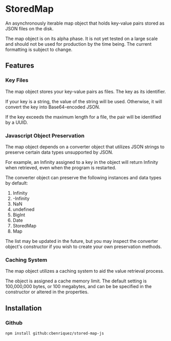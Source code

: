 # StoredMap
An asynchronously iterable map object that holds key-value pairs stored as JSON files on the disk.

The map object is on its alpha phase. It is not yet tested on a large scale and should not be used for production by the time being. The current formatting is subject to change.


## Features
### Key Files
The map object stores your key-value pairs as files. The key as its identifier.

If your key is a string, the value of the string will be used. Otherwise, it will convert the key into Base64-encoded JSON.

If the key exceeds the maximum length for a file, the pair will be identified by a UUID.

### Javascript Object Preservation
The map object depends on a converter object that utilizes JSON strings to preserve certain data types unsupported by JSON.

For example, an Infinity assigned to a key in the object will return Infinity when retrieved, even when the program is restarted.

The converter object can preserve the following instances and data types by default:
1. Infinity
2. -Infinity
3. NaN
4. undefined
5. BigInt
6. Date
7. StoredMap
7. Map

The list may be updated in the future, but you may inspect the converter object's constructor if you wish to create your own preservation methods.

### Caching System
The map object utilizes a caching system to aid the value retrieval process.

The object is assigned a cache memory limit. The default setting is 100,000,000 bytes, or 100 megabytes, and can be be specified in the constructor or altered in the properties.


## Installation

### Github
```bash
npm install github:cbenriquez/stored-map-js
```
